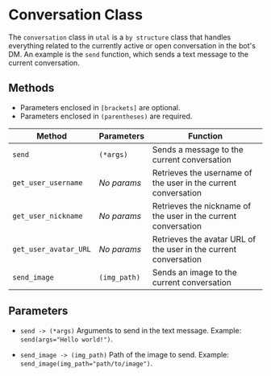 # Conversation Class

The `conversation` class in `utal` is a `by structure` class that handles everything related to the currently active or open conversation in the bot's DM. An example is the `send` function, which sends a text message to the current conversation.

## Methods
- Parameters enclosed in `[brackets]` are optional.
- Parameters enclosed in `(parentheses)` are required.

| Method                | Parameters   | Function                                                         |
|-----------------------|--------------|-----------------------------------------------------------------|
| `send`                | `(*args)`    | Sends a message to the current conversation                     |
| `get_user_username`   | *No params*  | Retrieves the username of the user in the current conversation  |
| `get_user_nickname`   | *No params*  | Retrieves the nickname of the user in the current conversation  |
| `get_user_avatar_URL` | *No params*  | Retrieves the avatar URL of the user in the current conversation |
| `send_image`          | `(img_path)` | Sends an image to the current conversation                      |

## Parameters
- `send -> (*args)` Arguments to send in the text message. Example: `send(args="Hello world!")`.

- `send_image -> (img_path)` Path of the image to send. Example: `send_image(img_path="path/to/image")`.